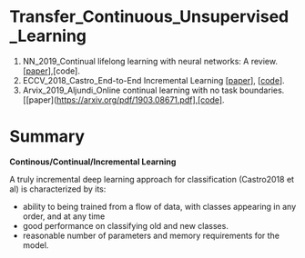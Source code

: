 # Transfer_Continuous_Unsupervised_Learning

1. NN_2019_Continual lifelong learning with neural networks: A review. [[paper](https://arxiv.org/abs/1802.07569)],[code].
1. ECCV_2018_Castro_End-to-End Incremental Learning [[paper](http://openaccess.thecvf.com/content_ECCV_2018/papers/Francisco_M._Castro_End-to-End_Incremental_Learning_ECCV_2018_paper.pdf)], [[code](https://github.com/fmcp/EndToEndIncrementalLearning)].
1. Arvix_2019_Aljundi_Online continual learning with no task boundaries.[[paper](https://arxiv.org/pdf/1903.08671.pdf],[code].


# Summary 
**Continous/Continual/Incremental Learning**

A truly incremental deep learning approach for classification (Castro2018 et al) is characterized by its:
 - ability to being trained from a flow of data, with classes appearing in any order, and at any time 
 - good performance on classifying old and new classes.
 - reasonable number of parameters and memory requirements for the model.
